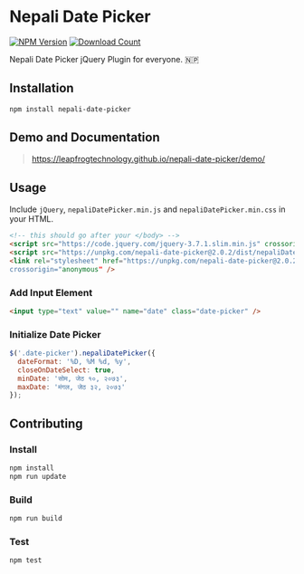# Nepali Date Picker

[![NPM Version][npm-image]][npm-url]
[![Download Count][download-url]][npm-url]

[npm-image]: https://img.shields.io/npm/v/nepali-date-picker.svg?style=flat-square
[npm-url]: https://npmjs.org/package/nepali-date-picker
[download-url]: https://img.shields.io/npm/dt/nepali-date-picker.svg?style=flat-square

Nepali Date Picker jQuery Plugin for everyone. 🇳🇵

## Installation

```bash
npm install nepali-date-picker
```

## Demo and Documentation

> https://leapfrogtechnology.github.io/nepali-date-picker/demo/

## Usage

Include `jQuery`, `nepaliDatePicker.min.js` and `nepaliDatePicker.min.css` in your HTML.

```html
<!-- this should go after your </body> -->
<script src="https://code.jquery.com/jquery-3.7.1.slim.min.js" crossorigin="anonymous"></script>
<script src="https://unpkg.com/nepali-date-picker@2.0.2/dist/nepaliDatePicker.min.js" crossorigin="anonymous"></script>
<link rel="stylesheet" href="https://unpkg.com/nepali-date-picker@2.0.2/dist/nepaliDatePicker.min.css
crossorigin="anonymous" />
```

### Add Input Element

```html
<input type="text" value="" name="date" class="date-picker" />
```

### Initialize Date Picker

```javascript
$('.date-picker').nepaliDatePicker({
  dateFormat: '%D, %M %d, %y',
  closeOnDateSelect: true,
  minDate: 'सोम, जेठ १०, २०७३',
  maxDate: 'मंगल, जेठ ३२, २०७३'
});
```

## Contributing

### Install

```bash
npm install
npm run update
```

### Build

```bash
npm run build
```

### Test

```bash
npm test
```
